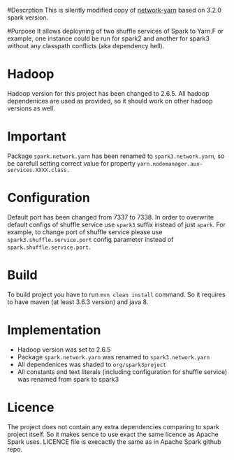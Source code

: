 #Descrption
This is silently modified copy of [network-yarn](https://github.com/apache/spark/tree/v3.2.0/common/network-yarn) based on 3.2.0 spark version.

#Purpose
It allows deployning of two shuffle services of Spark to Yarn.F
or example, one instance could be run for spark2 and another for spark3 without any classpath conflicts (aka dependency hell).

# Hadoop
Hadoop version for this project has been changed to 2.6.5.
All hadoop dependenices are used as provided, so it should work on other hadoop versions as well.

# Important
Package `spark.network.yarn` has been renamed to `spark3.network.yarn`, so be carefull setting correct value for property `yarn.nodemanager.aux-services.XXXX.class.`

# Configuration
Default port has been changed from 7337 to 7338.
In order to overwrite default configs of shuffle service use `spark3` suffix instead of just `spark`. For example, to change port of shuffle service please use `spark3.shuffle.service.port` config parameter instead of `spark.shuffle.service.port`.

# Build
To build project you have to run `mvn clean install` command.
So it requires to have maven (at least 3.6.3 version) and java 8.

# Implementation
- Hadoop version was set to 2.6.5
- Package `spark.network.yarn` was renamed to `spark3.network.yarn`
- All dependenices was shaded to `org/spark3project`
- All constants and text literals (including configuration for shuffle service) was renamed from spark to spark3

# Licence
The project does not contain any extra dependencies comparing to spark project itself.
So it makes sence to use exact the same licence as Apache Spark uses.
LICENCE file is execactly the same as in Apache Spark github repo.
